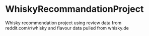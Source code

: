 # WhiskyRecommandationProject
Whisky recommendation project using review data from reddit.com/r/whisky and flavour data pulled from whisky.de 
